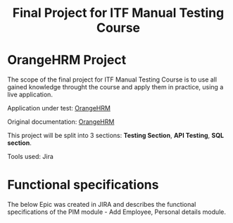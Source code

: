 #  <h1 align="center"> Final Project for ITF Manual Testing Course <h1>
# OrangeHRM Project
The scope of the final project for ITF Manual Testing Course is to use all gained knowledge throught the course and apply them in practice, using a live application. 

Application under test: [OrangeHRM](https://opensource-demo.orangehrmlive.com/web/index.php/auth/login)

Original documentation: [OrangeHRM](https://www.orangehrm.com/assets/Files/Complete-Administrative-User-Guide.pdf?url=/Files/Complete-Administrative-User-Guide.pdf)

This project will be split into 3 sections: **Testing Section**, **API Testing**, **SQL section**. 

Tools used: Jira

# Functional specifications

The below Epic was created in JIRA and describes the functional specifications of the PIM module - Add Employee, Personal details module.

